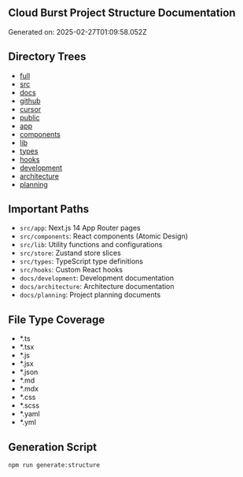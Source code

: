 ## Cloud Burst Project Structure Documentation

Generated on: 2025-02-27T01:09:58.052Z

## Directory Trees
- [full](full_tree.md)
- [src](src_tree.md)
- [docs](docs_tree.md)
- [github](github_tree.md)
- [cursor](cursor_tree.md)
- [public](public_tree.md)
- [app](app_tree.md)
- [components](components_tree.md)
- [lib](lib_tree.md)
- [types](types_tree.md)
- [hooks](hooks_tree.md)
- [development](development_tree.md)
- [architecture](architecture_tree.md)
- [planning](planning_tree.md)

## Important Paths
- `src/app`: Next.js 14 App Router pages
- `src/components`: React components (Atomic Design)
- `src/lib`: Utility functions and configurations
- `src/store`: Zustand store slices
- `src/types`: TypeScript type definitions
- `src/hooks`: Custom React hooks
- `docs/development`: Development documentation
- `docs/architecture`: Architecture documentation
- `docs/planning`: Project planning documents

## File Type Coverage
- *.ts
- *.tsx
- *.js
- *.jsx
- *.json
- *.md
- *.mdx
- *.css
- *.scss
- *.yaml
- *.yml

## Generation Script
```bash
npm run generate:structure
```
